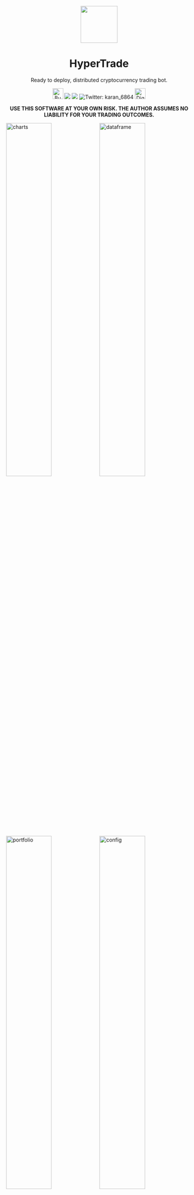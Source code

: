 <p align="center">
<!-- TODO: LANDING_PAGE -->
  <a href="#todo">
    <img width="100px" src="./assets/logo.png">
  </a>
  <h1 align="center">HyperTrade</h1>
  <p align="center">Ready to deploy, distributed cryptocurrency trading bot.</p>
</p>

<p align="center">
<a href="https://www.buymeacoffee.com/karanps" target="_blank"><img height="29px" src="https://www.buymeacoffee.com/assets/img/guidelines/download-assets-sm-1.svg" alt="Buy Me A Coffee" ></a>
<!-- TODO: Change build badge paths -->
<img src="https://img.shields.io/github/workflow/status/karanpratapsingh/fullstack-starterkit/CI?style=for-the-badge" />
<img src="https://img.shields.io/badge/License-GPL-red.svg?style=for-the-badge" />
<img alt="Twitter: karan_6864" src="https://img.shields.io/twitter/follow/karan_6864.svg?style=for-the-badge&logo=TWITTER&logoColor=FFFFFF&labelColor=00aced&logoWidth=20&color=00aced" target="_blank" />
<img height="29px" src="https://web-platforms.sfo2.digitaloceanspaces.com/WWW/Badge%203.svg" alt="DigitalOcean Referral Badge" />

<br />

<p align="center">
<b>USE THIS SOFTWARE AT YOUR OWN RISK. THE AUTHOR ASSUMES NO LIABILITY FOR YOUR TRADING OUTCOMES.</b>

<br />

<img width="49.5%" src="./assets/screenshots/dashboard/charts.png" alt="charts" /> <img width="49.5%" src="./assets/screenshots/dashboard/dataframe.png" alt="dataframe" />
<img width="49.5%" src="./assets/screenshots/dashboard/portfolio.png" alt="portfolio" /> <img width="49.5%" src="./assets/screenshots/dashboard/config.png" alt="config" />
<img width="34%" src="./assets/screenshots/dashboard/config-strategy.png" alt="config-strategy" /> <img width="34%" src="./assets/screenshots/dashboard/charts-indicators.png" alt="charts-indicators" /> <img width="30.6%" src="./assets/screenshots/bot/telegram.png" alt="telegram" />

## 📖 Contents

- [Motivation](#motivation)
- [Features](#features)
- [Technologies](#technologies)
- [Architecture](#architecture)
- [Getting Started](#getting-started)
- [Deployment](#deployment)
- [Usage](#usage)
  - [Telegram](#telegram)
  - [Web](#web)
- [Contribute](#contribute)
- [License](#license)

## 💡 Motivation <a id="motivation" />

A Few months ago I got into the crypto market. It was all new and fascinating to me. The idea of this project originally came from a script I used to automate buying and selling of fiat assets.

I was curious and wanted to scale it into a real system which can execute trades for me. I had a lot of fun building this. I got to integrate lots of different technologies while growing my financial knowledge.

Feel free to [reach out](https://karanpratapsingh.com?action=contact) to me if you have any additional questions. There are lots of fixes and features to be done!

_Currently, only [binance](https://binance.com/) is supported. Contributions are welcome!_

**Please leave a ⭐ as motivation or support by [donating](https://www.buymeacoffee.com/karanps) if you liked the idea 😄**

## ✨ Features <a id="features" />

This system has lots of features such as:

- **Web UI**: Real-time access for charts, technical indicators, and portfolio.

- **Configurable**: Supports assets and strategies customization easily without touching any code!

- **Portable**: Export your trades and real-time data frame to CSV.

- **Multiple Assets**: Trade multiple crypto assets simultaneously!

- **Telegram Support**: On the move? Use [Telegram](#telegram) bot to receive real-time notifications and much more.

- **Ready to deploy**: Comes with [Infrastruce as Code](https://dev.to/karanpratapsingh/introduction-to-infrastructure-as-code-with-terraform-4f29) which is ready to deploy to [Digital Ocean](https://www.digitalocean.com/).

- **Easy to upgrade**: Modify the system easily to your needs.

## ⚡️ Technologies <a id="technologies" />

<img width="98%" src="./assets/diagrams/stack.png" alt="stack" />

## 🏭 Architecture <a id="architecture" />

It's a microservices based architecture with event driven approach for decoupling. It uses distributed streams and messaging which keeps the system simple yet robust to make sure it can grow in future.

<img width="60%" src="./assets/diagrams/architecture.png" alt="architecture" /> <img width="37.45%" src="./assets/diagrams/k8s.png" alt="k8s" />

_Note: Kubernetes diagram was generated using [Lens - The Kubernetes IDE](https://github.com/nevalla/lens-resource-map-extension/)_

**Why so many technologies?**

This started as an all Go project, but then I decided to add Python to the mix as it has a really good ecosystem for technical indicators and mathematical use cases.

For web, I used React as it's easy and TypeScript provides some sanity to JavaScript projects!

Nginx and Postgres fit right in as the use case grew. As always, use what's right for the project!

**Why event driven?**

Originally I made this using HTTP REST, but systems like this are event driven by nature. Plus this approach helps to decouple services even more.

**How do services communicate?**

All the messaging infrastructure use cases are handled by [NATS](https://nats.io). Inter service communications are mainly via publish-subscribe and request-reply pattern. Essentially, NATS acts as our service mesh!

We also use [JetStream](https://docs.nats.io/nats-concepts/jetstream) to for real-time, persisted data streams.

<img width="55%" src="https://user-images.githubusercontent.com/29705703/156038663-61d9c242-de32-41da-9a59-a2452a0ead11.png" alt="publish-subscribe" /> <img width="43.85%" src="https://user-images.githubusercontent.com/29705703/156039685-bb32987e-a11f-4246-a6fa-1d74f6388119.png" alt="request-reply" />

_Read more about [Distributed communication patterns with NATS](https://dev.to/karanpratapsingh/distributed-communication-patterns-with-nats-g17)_

**Why Kubernetes? Isn't it overkill?**

I agree! Kubernetes can be bit overkill, especially for this project. But my goal here was to keep it cloud agnostic, even though it was very tempting to just spin up AWS lambdas with event bridge.

## 🍕 Getting Started <a id="getting-started" />

**Tools**

- [Minikube](https://minikube.sigs.k8s.io/docs/start/)
- [Skaffold](https://skaffold.dev/docs/install/)
- [Helm](https://helm.sh/docs/intro/install/)
- [Go >= 1.17](https://go.dev/doc/install)
- [Node >= 16.13](https://nodejs.org/en/download/)
- [Python >= 3.8](https://www.python.org/downloads/)
- [yq](https://github.com/mikefarah/yq)
- [volta](https://volta.sh/)
- [doctl](https://github.com/digitalocean/doctl)

**Steps**

- Once all the tools are installed, execute `make prepare` to prepare the local environment.
- Create a `infrastructure/k8s/env.yaml` file and add your secrets as shown in `infrastructure/k8s/env.example.yaml`.
- Review the configuration in `services/exchange/config.json`
- Start development with `make dev` command.
- Use `make stop` to stop the local minikube cluster.

## 🚀 Deployment <a id="deployment" />

Deployments are done automatically via `deploy.yml` Github actions to our [Digital Ocean](https://www.digitalocean.com/) Kubernetes cluster on merge with the `main` branch. It supports manual deployment as well. But first, we will need to provision our infrastructure.

_Important: Infrastructure we're about to provision has its own cost!_

**Tools**

- [Terraform](https://learn.hashicorp.com/tutorials/terraform/install-cli)

**Steps**

- Create and export a [GITHUB_TOKEN](https://docs.github.com/en/packages/working-with-a-github-packages-registry/working-with-the-container-registry#authenticating-to-the-container-registry) to access our Github container registry.

```
$ export TF_VAR_GHCR_TOKEN=value-of-your-token
```

- Get an API token from DigitalOcean [dashboard](https://cloud.digitalocean.com/account/api/tokens) and export it temporarily for terraform.

```
$ export DIGITALOCEAN_TOKEN=value-of-your-token
```

- Apply the Terraform configuration.

```
$ cd infrastructure
$ terraform init
$ terraform apply
```

- Go to Github and add `GHCR_TOKEN` and `DIGITALOCEAN_TOKEN` to your repository secrets for Github actions.
- Generate `base64` string of your secrets, and add it as `APP_SECRETS` to your repository secrets for Github actions.

```
$ cat infrastructure/k8s/env.yaml | base64
```

- Go to the actions tab and run the `Build and Deploy` action.

- Once the deploy is complete, our application will be deployed in the `hypertrade` namespace on Kubernetes.

_Note: If you want to change the name of the project, make sure to update all the associated Kubernetes manifest files, skaffold config, nginx config etc._

## 📚 Usage <a id="usage" />

### 💬 Telegram <a id="telegram" />

Telegram bot helps us to interact with the system easily and receive real-time notifications.

**Commands**

The telegram bot supports the following commands:

<img src="./assets/screenshots/bot/telegram-commands.png" alt="telegram-commands" />

- **`/configs`**: Get asset configurations.
- **`/balance`**: Get current account balance.
- **`/positions`**: Get actively held positions.
- **`/stats`**: Get portfolio statistics.
- **`/enable`**: Enable trading for a symbol.
- **`/disable`**: Disable trading for a symbol.
- **`/dump`**: Dump all the positions for a symbol.

_Note: `enable`, `disable` and `dump` commands are symbol specific, and are executed as `/cmd symbol`. Example, `/enable ETHUSDT`_

### 💻 Web <a id="web" />

Since this application deals with sensitive financial data, it is **not recommended** to expose it via ingress unless we have proper RBAC authorization in place. Hence, it is recommended to connect to it via port-forwarding on your local machine.

**Steps**

- Connect to the application via port-forwarding using `make connect` command.

_Note: Make sure `doctl` is authenticated, and we're using the correct k8s cluster name._

- Open `localhost:8080` to see the web interface.

- Once done, use the `make disconnect` command to remove the kubectl context from your machine.

_Note: It is recommended to use the telegram bot over the user interface on non-secure systems._

## 👏 Contribute <a id="contribute" />

Contributions are welcome as always, before submitting a new PR please make sure to open a new issue so community members can discuss it.

Additionally, you might find existing open issues which can help with improvements.

This project follows a standard [code of conduct](./CODE_OF_CONDUCT.md) so that you can understand what actions will and will not be tolerated.

## 📄 License <a id="license" />

This project is GPL-3.0 licensed, as found in the [LICENSE](./LICENSE)

